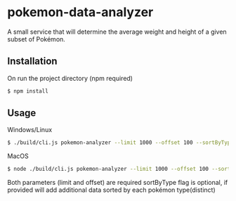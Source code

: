 # pokemon-data-analyzer
A small service that will determine the average weight and height of a given subset of Pokémon.

## Installation
On run the project directory (npm required)
```bash
$ npm install
```

## Usage
Windows/Linux
```bash
$ ./build/cli.js pokemon-analyzer --limit 1000 --offset 100 --sortByType
```
MacOS
```bash
$ node ./build/cli.js pokemon-analyzer --limit 1000 --offset 100 --sortByType
```
Both parameters (limit and offset) are required
sortByType flag is optional, if provided will add additional data sorted by each pokémon type(distinct)